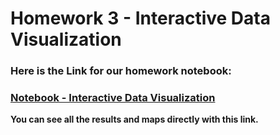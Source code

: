 # Homework 3 - Interactive Data Visualization

### Here is the Link for our homework notebook:
### [Notebook - Interactive Data Visualization](https://nbviewer.jupyter.org/gist/xiangzhemeng/bc4e0114abdcb6775dc70eefd3c27f7e)

**You can see all the results and maps directly with this link.**
